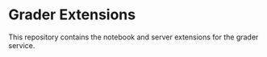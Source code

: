 # Grader Extensions

This repository contains the notebook and server extensions for the grader service.